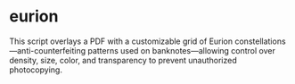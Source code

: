 # eurion
This script overlays a PDF with a customizable grid of Eurion constellations—anti-counterfeiting patterns used on banknotes—allowing control over density, size, color, and transparency to prevent unauthorized photocopying.
